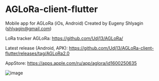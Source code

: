 # AGLoRa-client-flutter
Mobile app for AGLoRa (iOs, Android)
Created by Eugeny Shlyagin (shlyagin@gmail.com)

LoRa tracker AGLoRa: https://github.com/Udj13/AGLoRa/

Latest release (Android, APK): https://github.com/Udj13/AGLoRa-client-flutter/releases/tag/AGLoRa2.0

AppStore: https://apps.apple.com/ru/app/aglora/id1600250635


![image](https://github.com/Udj13/AGLoRa-client-flutter/assets/54446451/64d7c211-9a4b-4907-9caf-988dfe470e21)
